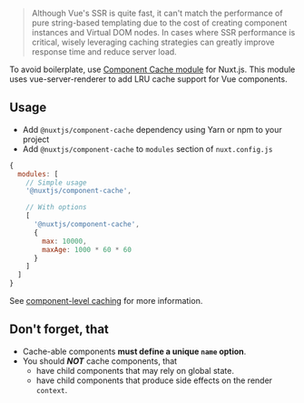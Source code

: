 
> Although Vue's SSR is quite fast, it can't match the performance of pure string-based templating due to the cost of creating component instances and Virtual DOM nodes. In cases where SSR performance is critical, wisely leveraging caching strategies can greatly improve response time and reduce server load.

To avoid boilerplate, use [Component Cache module](https://github.com/nuxt-community/modules/tree/master/packages/component-cache) for Nuxt.js. This module uses vue-server-renderer to add LRU cache support for Vue components.

## Usage

- Add `@nuxtjs/component-cache` dependency using Yarn or npm to your project
- Add `@nuxtjs/component-cache` to `modules` section of `nuxt.config.js`

```js
{
  modules: [
    // Simple usage
    '@nuxtjs/component-cache',

    // With options
    [
      '@nuxtjs/component-cache',
      {
        max: 10000,
        maxAge: 1000 * 60 * 60
      }
    ]
  ]
}
```

See [component-level caching](http://ssr.vuejs.org/en/caching.html#component-level-caching) for more information.

## Don't forget, that

- Cache-able components **must define a unique `name` option**.
- You should **_NOT_** cache components, that
  - have child components that may rely on global state.
  - have child components that produce side effects on the render `context`.
